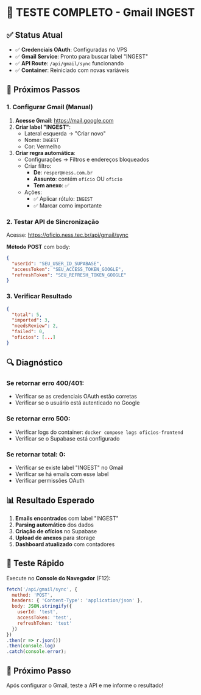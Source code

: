 # 📧 TESTE COMPLETO - Gmail INGEST

## ✅ **Status Atual**
- ✅ **Credenciais OAuth**: Configuradas no VPS
- ✅ **Gmail Service**: Pronto para buscar label "INGEST"
- ✅ **API Route**: `/api/gmail/sync` funcionando
- ✅ **Container**: Reiniciado com novas variáveis

## 🎯 **Próximos Passos**

### **1. Configurar Gmail (Manual)**
1. **Acesse Gmail**: https://mail.google.com
2. **Criar label "INGEST"**:
   - Lateral esquerda → "Criar novo"
   - Nome: `INGEST`
   - Cor: Vermelho
3. **Criar regra automática**:
   - Configurações → Filtros e endereços bloqueados
   - Criar filtro:
     - **De**: `resper@ness.com.br`
     - **Assunto**: contém `ofício` OU `oficio`
     - **Tem anexo**: ✅
   - Ações:
     - ✅ Aplicar rótulo: `INGEST`
     - ✅ Marcar como importante

### **2. Testar API de Sincronização**
Acesse: https://oficio.ness.tec.br/api/gmail/sync

**Método POST** com body:
```json
{
  "userId": "SEU_USER_ID_SUPABASE",
  "accessToken": "SEU_ACCESS_TOKEN_GOOGLE",
  "refreshToken": "SEU_REFRESH_TOKEN_GOOGLE"
}
```

### **3. Verificar Resultado**
```json
{
  "total": 5,
  "imported": 3,
  "needsReview": 2,
  "failed": 0,
  "oficios": [...]
}
```

## 🔍 **Diagnóstico**

### **Se retornar erro 400/401:**
- Verificar se as credenciais OAuth estão corretas
- Verificar se o usuário está autenticado no Google

### **Se retornar erro 500:**
- Verificar logs do container: `docker compose logs oficios-frontend`
- Verificar se o Supabase está configurado

### **Se retornar total: 0:**
- Verificar se existe label "INGEST" no Gmail
- Verificar se há emails com esse label
- Verificar permissões OAuth

## 📊 **Resultado Esperado**
1. **Emails encontrados** com label "INGEST"
2. **Parsing automático** dos dados
3. **Criação de ofícios** no Supabase
4. **Upload de anexos** para storage
5. **Dashboard atualizado** com contadores

## 🚀 **Teste Rápido**
Execute no **Console do Navegador** (F12):
```javascript
fetch('/api/gmail/sync', {
  method: 'POST',
  headers: { 'Content-Type': 'application/json' },
  body: JSON.stringify({
    userId: 'test',
    accessToken: 'test',
    refreshToken: 'test'
  })
})
.then(r => r.json())
.then(console.log)
.catch(console.error);
```

## 🎯 **Próximo Passo**
Após configurar o Gmail, teste a API e me informe o resultado!

